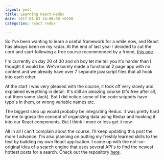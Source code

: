 ```yaml
---
layout: post
title: Learning React-Redux
date: 2017-01-03 14:00:00 +0200
categories: react redux

---
```


So I've been wanting to learn a useful framework for a while now, and React has always been on my radar.
At the end of last year I decided to cut the cord and start following a free course recommended by a friend, [this one](https://fullstackreact.io/30-days-of-react).

I'm currently on day 20 of 30 and oh boy let me tell you it's harder than I thought it would be. We've barely made a functional 2 page app with no content and we already have over 7 separate javascript files that all hook into each other.

At the start I was very pleased with the course, it took off very slowly and explained everything in detail. It's still an amazing course (it's free after all, cut them some slack). But I did notice some of the code snippets have typo's in them, or wrong variable names etc.

The biggest step up would probably be integrating Redux. It was pretty hard for me to grasp the concept of organizing data using Redux and hooking it into our React components. But I think I more or less get it now.

All in all I can't complain about the course, I'll keep updating this post the more I advance.
I'm also planning on putting my freshly learned skills to the test by building my own React application.
I came up with the not-so-original idea of a search engine that uses several API's to find the newest hottest posts for a search.
Check out the repository [here](https://github.com/arnaudweyts/viralengine).